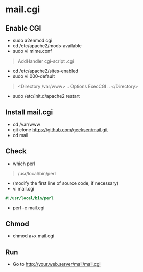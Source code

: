 mail.cgi
========

Enable CGI
----------
* sudo a2enmod cgi
* cd /etc/apache2/mods-available
* sudo vi mime.conf
> AddHandler cgi-script .cgi

* cd /etc/apache2/sites-enabled
* sudo vi 000-default
> &lt;Directory /var/www&gt; .. Options ExecCGI .. &lt;/Directory&gt;

* sudo /etc/init.d/apache2 restart

Install mail.cgi
----------------
* cd /var/www
* git clone https://github.com/geeksen/mail.git
* cd mail

Check
-----
* which perl
> /usr/local/bin/perl

* (modify the first line of source code, if necessary)
* vi mail.cgi
```perl
#!/usr/local/bin/perl
```
* perl -c mail.cgi


Chmod
-----
* chmod a+x mail.cgi

Run
---
* Go to http://your.web.server/mail/mail.cgi

